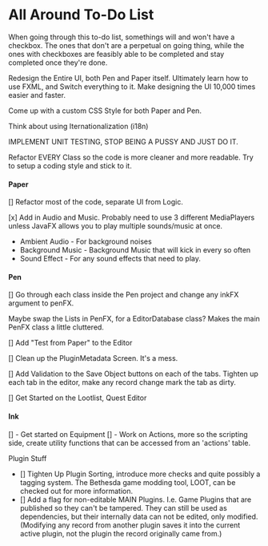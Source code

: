 # All Around To-Do List

When going through this to-do list, somethings will and won't have a checkbox. The ones that don't are a perpetual on going thing, while the ones with checkboxes are feasibly able to be completed and stay completed once they're done. 

Redesign the Entire UI, both Pen and Paper itself. 
Ultimately learn how to use FXML, and Switch everything to it. Make designing the UI 10,000 times easier and faster.

Come up with a custom CSS Style for both Paper and Pen. 

Think about using Iternationalization (i18n)

IMPLEMENT UNIT TESTING, STOP BEING A PUSSY AND JUST DO IT. 

Refactor EVERY Class so the code is more cleaner and more readable. Try to setup a coding style and stick to it. 

#### Paper

[] Refactor most of the code, separate UI from Logic. 

[x] Add in Audio and Music. Probably need to use 3 different MediaPlayers unless JavaFX allows you to play multiple sounds/music at once. 
* Ambient Audio - For background noises
* Background Music - Background Music that will kick in every so often
* Sound Effect - For any sound effects that need to play. 


#### Pen

[] Go through each class inside the Pen project and change any inkFX argument to penFX. 

Maybe swap the Lists in PenFX, for a EditorDatabase class? Makes the main PenFX class a little cluttered. 

[] Add "Test from Paper" to the Editor

[] Clean up the PluginMetadata Screen. It's a mess. 

[] Add Validation to the Save Object buttons on each of the tabs. Tighten up each tab in the editor, make any record change mark the tab as dirty. 

[] Get Started on the Lootlist, Quest Editor

#### Ink

[] - Get started on Equipment
[] - Work on Actions, more so the scripting side, create utility functions that can be accessed from an 'actions' table. 


Plugin Stuff
* [] Tighten Up Plugin Sorting, introduce more checks and quite possibly a tagging system. The Bethesda game modding tool, LOOT, can be checked out for more information. 
* [] Add a flag for non-editable MAIN Plugins. I.e. Game Plugins that are published so they can't be tampered. They can still be used as dependencies, but their internally data can not be edited, only modified. (Modifying any record from another plugin saves it into the current active plugin, not the plugin the record originally came from.)
